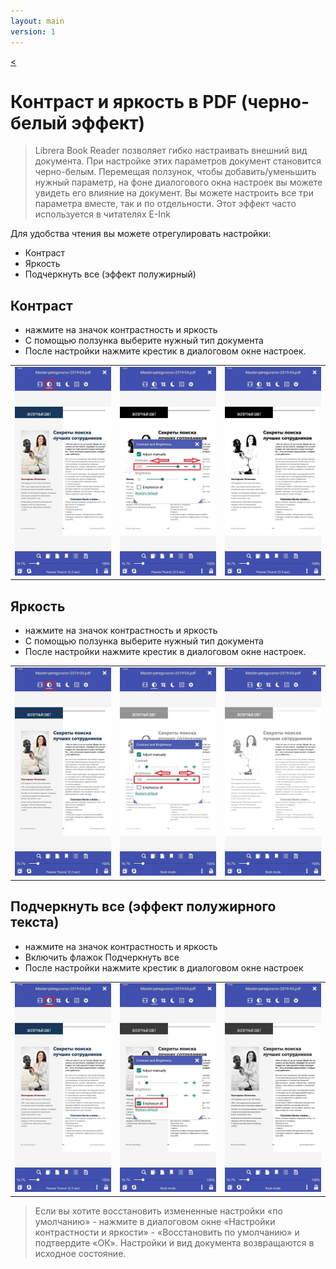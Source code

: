 ```yaml
---
layout: main
version: 1
---
```

[<](/wiki/faq/ru)

# Контраст и яркость в PDF (черно-белый эффект)

> Librera Book Reader позволяет гибко настраивать внешний вид документа.
При настройке этих параметров документ становится черно-белым.
Перемещая ползунок, чтобы добавить/уменьшить нужный параметр,
на фоне диалогового окна настроек вы можете увидеть его влияние на документ.
Вы можете настроить все три параметра вместе, так и по отдельности. Этот эффект часто используется в читателях E-Ink


Для удобства чтения вы можете отрегулировать настройки:
* Контраст
* Яркость
* Подчеркнуть все (эффект полужирный)

## Контраст
* нажмите на значок контрастность и яркость
* С помощью ползунка выберите нужный тип документа
* После настройки нажмите крестик в диалоговом окне настроек.

||||
|-|-|-|
|![](10.jpg)|![](11.jpg)|![](12.jpg)|

## Яркость
* нажмите на значок контрастность и яркость
* С помощью ползунка выберите нужный тип документа
* После настройки нажмите крестик в диалоговом окне настроек.

||||
|-|-|-|
|![](20.jpg)|![](21.jpg)|![](222.jpg)|


## Подчеркнуть все (эффект полужирного текста)
* нажмите на значок контрастность и яркость
* Включить флажок Подчеркнуть все
* После настройки нажмите крестик в диалоговом окне настроек

||||
|-|-|-|
|![](30.jpg)|![](31.jpg)|![](32.jpg)|

> Если вы хотите восстановить измененные настройки «по умолчанию» - нажмите в диалоговом окне «Настройки контрастности и яркости» - «Восстановить по умолчанию» и подтвердите «ОК». Настройки и вид документа возвращаются в исходное состояние.
